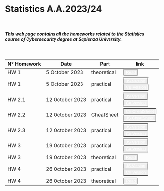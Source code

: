 # Statistics A.A.2023/24
<html>
  <header>
    <meta charset="UTF-8">
    <meta name="viewport" content="width=device-width, initial-scale=1.0">
    <link rel="stylesheet" href="https://stackpath.bootstrapcdn.com/bootstrap/4.5.2/css/bootstrap.min.css">
  </header>
  <body>
     <div class="container">
        <h5>This web page contains all the homeworks related to the Statistics course of Cybersecurity degree at Sapienza University.</h5>
        <br>
        <table class="table custom-table table-striped" style="self-align: center;">
            <thead>
                <tr>
                    <th>N° Homework</th>
                    <th>Date</th>
                    <th>Part</th>
                    <th>link</th>
                </tr>
            </thead>
            <tbody>
                <tr>
                    <td> HW 1</td>
                    <td>5 October 2023</td>
                    <td>theoretical</td>
                    <td><button type="button" class="btn btn-warning">
                      <a href="https://noemi2001.github.io/statistics/HM1_theory.html" style="color: white;">Read</a>
                    </button></td>
                </tr>
                <tr>
                    <td style="vertical-align: middle;"> HW 1</td>
                    <td style="vertical-align: middle;">5 October 2023</td>
                    <td style="vertical-align: middle;">practical</td>
                    <td style="vertical-align: middle;">
                      <table class="table custom-table" style="margin:0; padding:0; border:none;">
                        <tr style="margin:0; padding:0;"><td style="margin:0; padding:0; border:none;">
                          <button type="button" class="btn btn-success">
                            <a href="https://noemi2001.github.io/statistics/HW1_JavaScript.html" style="color: white;"> JS Version </a>
                          </button>
                        </td></tr>
                        <tr style="margin:0; padding:0;"><td style="margin:0; padding:0; border:none;">
                          <button type="button" class="btn btn-success">
                            <a href="https://noemi2001.github.io/statistics/pageExtra1.html" style="color: white;"> VB Version </a>
                          </button>
                        </td></tr>
                      </table>
                    </td>
                </tr>
                <tr>
                    <td style="vertical-align: middle;"> HW 2.1 </td>
                    <td style="vertical-align: middle;">12 October 2023</td>
                    <td style="vertical-align: middle;">practical</td>
                    <td style="vertical-align: middle;">
                      <table class="table custom-table" style="margin:0; padding:0; border:none;">
                        <tr style="margin:0; padding:0;"><td style="margin:0; padding:0; border:none;">
                          <button type="button" class="btn btn-success">
                            <a href="https://noemi2001.github.io/statistics/HW2/HW2.1_JS.html" style="color: white;"> JS Version </a>
                          </button>
                        </td></tr>
                        <tr style="margin:0; padding:0;"><td style="margin:0; padding:0; border:none;">
                          <button type="button" class="btn btn-success">
                            <a href="https://noemi2001.github.io/statistics/pageExtra2.html" style="color: white;"> C# Version </a>
                          </button>
                        </td></tr>
                      </table>
                    </td>
                </tr>
                <tr>
                    <td style="vertical-align: middle;"> HW 2.2 </td>
                    <td style="vertical-align: middle;">12 October 2023</td>
                    <td style="vertical-align: middle;">CheatSheet</td>
                    <td style="vertical-align: middle;">
                      <table class="table custom-table" style="margin:0; padding:0; border:none;">
                        <tr style="margin:0; padding:0;"><td style="margin:0; padding:0; border:none;">
                          <button type="button" class="btn btn-info">
                            <a href="https://noemi2001.github.io/statistics/cheatsheetC.html" style="color: white;"> C# CheatSheet </a>
                          </button>
                        </td></tr>
                        <tr style="margin:0; padding:0;"><td style="margin:0; padding:0; border:none;">
                          <button type="button" class="btn btn-info">
                            <a href="https://noemi2001.github.io/statistics/cheatsheetJS.html" style="color: white;"> JS CheatSheet </a>
                          </button>
                        </td></tr>
                      </table>
                    </td>
                </tr>
                <tr>
                    <td style="vertical-align: middle;"> HW 2.3 </td>
                    <td style="vertical-align: middle;">12 October 2023</td>
                    <td style="vertical-align: middle;">practical</td>
                    <td style="vertical-align: middle;">
                      <table class="table custom-table" style="margin:0; padding:0; border:none;">
                        <tr style="margin:0; padding:0;"><td style="margin:0; padding:0; border:none;">
                          <button type="button" class="btn btn-success">
                            <a href="https://noemi2001.github.io/statistics/HW2/HW2.3_JS.html" style="color: white;"> JS Version </a>
                          </button>
                        </td></tr>
                        <tr style="margin:0; padding:0;"><td style="margin:0; padding:0; border:none;">
                          <button type="button" class="btn btn-success">
                            <a href="https://noemi2001.github.io/statistics/pageExtra3.html" style="color: white;"> C# Version </a>
                          </button>
                        </td></tr>
                      </table>
                    </td>
                </tr>
                <tr>
                  <td style="vertical-align: middle;"> HW 3 </td>
                  <td style="vertical-align: middle;">19 October 2023</td>
                  <td style="vertical-align: middle;">practical</td>
                  <td style="vertical-align: middle;">
                    <table class="table custom-table" style="margin:0; padding:0; border:none;">
                      <tr style="margin:0; padding:0;"><td style="margin:0; padding:0; border:none;">
                        <button type="button" class="btn btn-success">
                          <a href="https://noemi2001.github.io/statistics/HW3/HW3_JS.html" style="color: white;"> JS Version </a>
                        </button>
                      </td></tr>
                      <tr style="margin:0; padding:0;"><td style="margin:0; padding:0; border:none;">
                        <button type="button" class="btn btn-success">
                          <a href="https://noemi2001.github.io/statistics/pageExtra4.html" style="color: white;"> C# Version </a>
                        </button>
                      </td></tr>
                    </table>
                  </td>
                </tr>
                <tr>
                  <td> HW 3</td>
                  <td>19 October 2023</td>
                  <td>theoretical</td>
                  <td><button type="button" class="btn btn-warning">
                    <a href="https://noemi2001.github.io/statistics/HW3/HW3_Theory.html" style="color: white;">Read</a>
                  </button></td>
                </tr>
                <tr>
                  <td style="vertical-align: middle;"> HW 4 </td>
                  <td style="vertical-align: middle;">26 October 2023</td>
                  <td style="vertical-align: middle;">practical</td>
                  <td style="vertical-align: middle;">
                    <table class="table custom-table" style="margin:0; padding:0; border:none;">
                      <tr style="margin:0; padding:0;"><td style="margin:0; padding:0; border:none;">
                        <button type="button" class="btn btn-success">
                          <a href="https://noemi2001.github.io/statistics/HW4/HW4_JS.html" style="color: white;"> JS Version </a>
                        </button>
                      </td></tr>
                      <tr style="margin:0; padding:0;"><td style="margin:0; padding:0; border:none;">
                        <button type="button" class="btn btn-success">
                          <a href="https://noemi2001.github.io/statistics/pageExtra5.html" style="color: white;"> C# Version </a>
                        </button>
                      </td></tr>
                    </table>
                  </td>
                </tr>
                <tr>
                  <td> HW 4</td>
                  <td>26 October 2023</td>
                  <td>theoretical</td>
                  <td><button type="button" class="btn btn-warning">
                    <a href="https://noemi2001.github.io/statistics/HW4/HW4_Theory.html" style="color: white;">Read</a>
                  </button></td>
                </tr>
            </tbody>
        </table>
    </div>
  </body>
</html>

